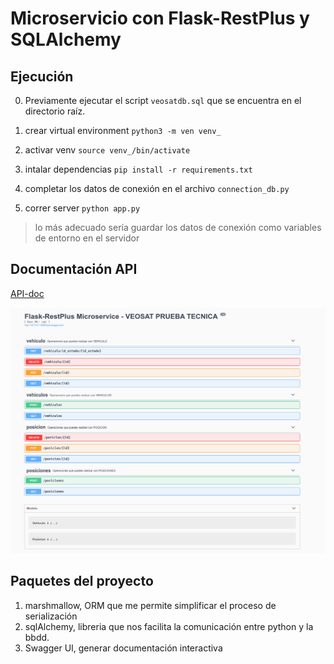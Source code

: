 # Microservicio con Flask-RestPlus y SQLAlchemy

## Ejecución

0. Previamente ejecutar el script `veosatdb.sql` que se encuentra en el directorio raíz.

1. crear virtual environment `python3 -m ven venv_`
2. activar venv `source venv_/bin/activate`
3. intalar dependencias `pip install -r requirements.txt`
4. completar los datos de conexión en el archivo `connection_db.py`
5. correr server `python app.py`

> lo más adecuado sería guardar los datos de conexión como variables de entorno en el servidor

## Documentación API 

[API-doc](http://127.0.0.1:5000/api/doc)

![not found](img/API_rest.png)


## Paquetes del proyecto

1. marshmallow, ORM que me permite simplificar el proceso de serialización
2. sqlAlchemy, libreria que nos facilita la comunicación entre python y la bbdd.
3. Swagger UI, generar documentación interactiva


